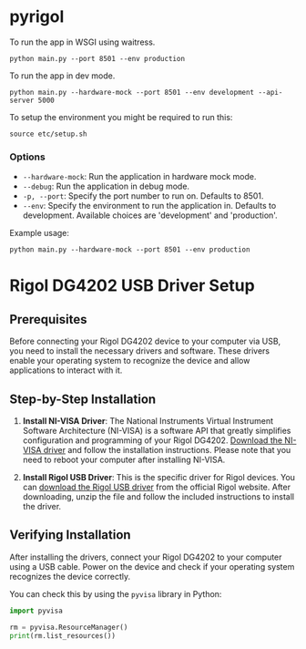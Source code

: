 # pyrigol

To run the app in WSGI using waitress.

```
python main.py --port 8501 --env production
```

To run the app in dev mode.

```
python main.py --hardware-mock --port 8501 --env development --api-server 5000
```

To setup the environment you might be required to run this:

```
source etc/setup.sh
```

### Options

- `--hardware-mock`: Run the application in hardware mock mode.
- `--debug`: Run the application in debug mode.
- `-p, --port`: Specify the port number to run on. Defaults to 8501.
- `--env`: Specify the environment to run the application in. Defaults to development. Available choices are 'development' and 'production'.

Example usage:

```shell
python main.py --hardware-mock --port 8501 --env production
```

# Rigol DG4202 USB Driver Setup

## Prerequisites

Before connecting your Rigol DG4202 device to your computer via USB, you need to install the necessary drivers and software. These drivers enable your operating system to recognize the device and allow applications to interact with it.

## Step-by-Step Installation

1. **Install NI-VISA Driver**: The National Instruments Virtual Instrument Software Architecture (NI-VISA) is a software API that greatly simplifies configuration and programming of your Rigol DG4202. [Download the NI-VISA driver](https://www.ni.com/en-us/support/downloads/drivers/download.ni-visa.html) and follow the installation instructions. Please note that you need to reboot your computer after installing NI-VISA.

2. **Install Rigol USB Driver**: This is the specific driver for Rigol devices. You can [download the Rigol USB driver](https://rigolshop.eu/products/waveform-generators-dg4000-dg4202.html) from the official Rigol website. After downloading, unzip the file and follow the included instructions to install the driver.

## Verifying Installation

After installing the drivers, connect your Rigol DG4202 to your computer using a USB cable. Power on the device and check if your operating system recognizes the device correctly.

You can check this by using the `pyvisa` library in Python:

```python
import pyvisa

rm = pyvisa.ResourceManager()
print(rm.list_resources())
```
